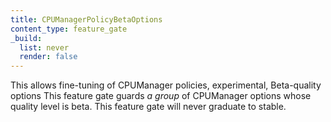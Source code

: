 ```yaml
---
title: CPUManagerPolicyBetaOptions
content_type: feature_gate
_build:
  list: never
  render: false
---
```

This allows fine-tuning of CPUManager policies,
experimental, Beta-quality options
This feature gate guards *a group* of CPUManager options whose quality level is beta.
This feature gate will never graduate to stable.
